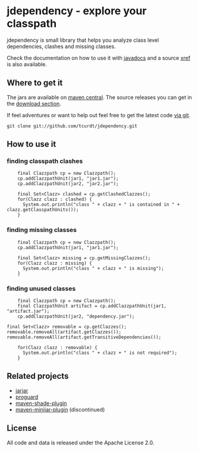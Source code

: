 # jdependency - explore your classpath

jdependency is small library that helps you analyze class level dependencies,
clashes and missing classes.

Check the documentation on how to use it with [javadocs](http://tcurdt.github.com/jdependency/release/0.5/apidocs/) and a source
[xref](http://tcurdt.github.com/jdependency/release/0.5/xref/) is also available.

## Where to get it

The jars are available on [maven central](http://repo1.maven.org/maven2/org/vafer/jdependency/).
The source releases you can get in the [download section](http://github.com/tcurdt/jdependency/downloads).

If feel adventures or want to help out feel free to get the latest code
[via git](http://github.com/tcurdt/jdependency/tree/master).

    git clone git://github.com/tcurdt/jdependency.git

## How to use it

### finding classpath clashes

		final Clazzpath cp = new Clazzpath();
		cp.addClazzpathUnit(jar1, "jar1.jar");
		cp.addClazzpathUnit(jar2, "jar2.jar");
		
		final Set<Clazz> clashed = cp.getClashedClazzes();
		for(Clazz clazz : clashed) {
		  System.out.println("class " + clazz + " is contained in " + clazz.getClasspathUnits());
		}

### finding missing classes

		final Clazzpath cp = new Clazzpath();
		cp.addClazzpathUnit(jar1, "jar1.jar");

		final Set<Clazz> missing = cp.getMissingClazzes();
		for(Clazz clazz : missing) {
		  System.out.println("class " + clazz + " is missing");
		}

### finding unused classes

		final Clazzpath cp = new Clazzpath();
		final ClazzpathUnit artifact = cp.addClazzpathUnit(jar1, "artifact.jar");
		cp.addClazzpathUnit(jar2, "dependency.jar");
		
    final Set<Clazz> removable = cp.getClazzes();
    removable.removeAll(artifact.getClazzes());
    removable.removeAll(artifact.getTransitiveDependencies());
    
		for(Clazz clazz : removable) {
		  System.out.println("class " + clazz + " is not required");
		}

## Related projects

* [jarjar](http://code.google.com/p/jarjar/)
* [proguard](http://proguard.sourceforge.net/)
* [maven-shade-plugin](http://maven.apache.org/plugins/maven-shade-plugin/)
* [maven-minijar-plugin](http://mojo.codehaus.org/minijar-maven-plugin/) (discontinued)

## License

All code and data is released under the Apache License 2.0.